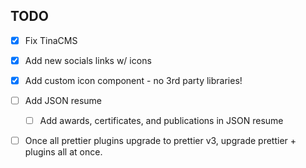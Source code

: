 ## TODO

- [x] Fix TinaCMS
- [x] Add new socials links w/ icons
- [x] Add custom icon component - no 3rd party libraries!
- [ ] Add JSON resume
	- [ ] Add awards, certificates, and publications in JSON resume
- [ ] Once all prettier plugins upgrade to prettier v3, upgrade prettier + plugins all at once.

